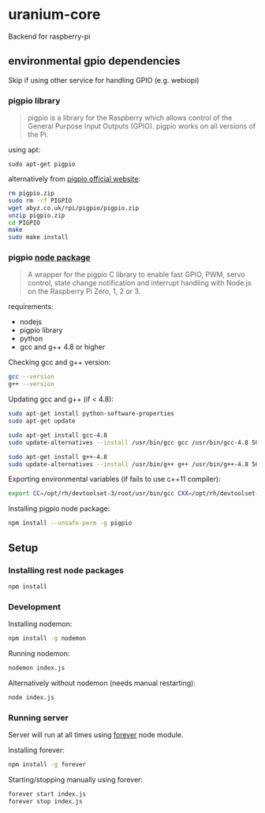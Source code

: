 # uranium-core

Backend for raspberry-pi

## environmental gpio dependencies

Skip if using other service for handling GPIO (e.g. webiopi)

### pigpio library

> pigpio is a library for the Raspberry which allows control of the General Purpose Input Outputs (GPIO).  pigpio works on all versions of the Pi.

using apt:

`sudo apt-get pigpio`

alternatively from [pigpio official website](http://abyz.me.uk/rpi/pigpio/download.html):

```bash
rm pigpio.zip
sudo rm -rf PIGPIO
wget abyz.co.uk/rpi/pigpio/pigpio.zip
unzip pigpio.zip
cd PIGPIO
make
sudo make install
```

### pigpio [node package](https://www.npmjs.com/package/pigpio)
> A wrapper for the pigpio C library to enable fast GPIO, PWM, servo control, state change notification and interrupt handling with Node.js on the Raspberry Pi Zero, 1, 2 or 3.

requirements:
 - nodejs
 - pigpio library
 - python
 - gcc and g++ 4.8 or higher
 
 Checking gcc and g++ version:
 ```bash
gcc --version
g++ --version
```
 
 Updating gcc and g++ (if < 4.8):
 ```bash
 sudo apt-get install python-software-properties
 sudo apt-get update
 
 sudo apt-get install gcc-4.8
 sudo update-alternatives --install /usr/bin/gcc gcc /usr/bin/gcc-4.8 50
 
 sudo apt-get install g++-4.8
 sudo update-alternatives --install /usr/bin/g++ g++ /usr/bin/g++-4.8 50
 ```
 
 Exporting environmental variables (if fails to use c++11 compiler):
 ```bash
 export CC=/opt/rh/devtoolset-3/root/usr/bin/gcc CXX=/opt/rh/devtoolset-3/root/usr/bin/g++ npm install
 ```
 
 Installing pigpio node package:
 ```bash
 npm install --unsafe-perm -g pigpio
 ```
 
 ## Setup
 
 ### Installing rest node packages
 ```bash
 npm install
 ```
 
 ### Development
 Installing nodemon:
  ```bash
  npm install -g nodemon
  ```
 Running nodemon:
 ```bash
 nodemon index.js
 ```
 
 Alternatively without nodemon (needs manual restarting):
 ```bash
 node index.js
 ```
 
 
 ### Running server
 Server will run at all times using [forever](https://www.npmjs.com/package/forever) node module.

Installing forever:
 ```bash
 npm install -g forever
 ```
 
 Starting/stopping manually using forever:
 ```bash
 forever start index.js
 forever stop index.js
 ```